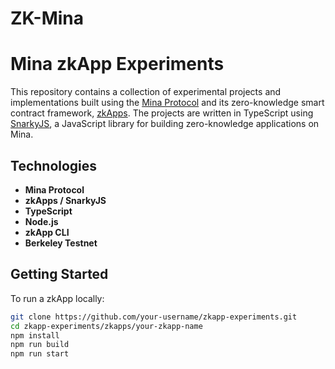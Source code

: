 # ZK-Mina
# Mina zkApp Experiments

This repository contains a collection of experimental projects and implementations built using the [Mina Protocol](https://minaprotocol.com/) and its zero-knowledge smart contract framework, [zkApps](https://docs.minaprotocol.com/zkapps). The projects are written in TypeScript using [SnarkyJS](https://github.com/o1-labs/snarkyjs), a JavaScript library for building zero-knowledge applications on Mina.

## Technologies

- **Mina Protocol**
- **zkApps / SnarkyJS**
- **TypeScript**
- **Node.js**
- **zkApp CLI**
- **Berkeley Testnet**

## Getting Started

To run a zkApp locally:

```bash
git clone https://github.com/your-username/zkapp-experiments.git
cd zkapp-experiments/zkapps/your-zkapp-name
npm install
npm run build
npm run start
